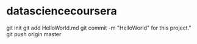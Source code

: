 # datasciencecoursera
git init
git add HelloWorld.md
git commit -m "HelloWorld" for this project."
git push origin master

